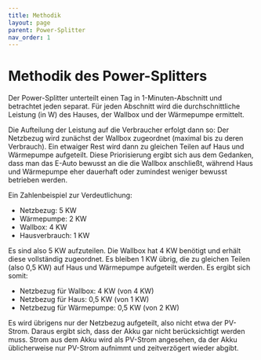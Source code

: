 ```yaml
---
title: Methodik
layout: page
parent: Power-Splitter
nav_order: 1
---
```


# Methodik des Power-Splitters

Der Power-Splitter unterteilt einen Tag in 1-Minuten-Abschnitt und betrachtet jeden separat. Für jeden Abschnitt wird die durchschnittliche Leistung (in W) des Hauses, der Wallbox und der Wärmepumpe ermittelt.

Die Aufteilung der Leistung auf die Verbraucher erfolgt dann so: Der Netzbezug wird zunächst der Wallbox zugeordnet (maximal bis zu deren Verbrauch). Ein etwaiger Rest wird dann zu gleichen Teilen auf Haus und Wärmepumpe aufgeteilt. Diese Priorisierung ergibt sich aus dem Gedanken, dass man das E-Auto bewusst an die die Wallbox anschließt, während Haus und Wärmepumpe eher dauerhaft oder zumindest weniger bewusst betrieben werden.

Ein Zahlenbeispiel zur Verdeutlichung:

- Netzbezug: 5 KW
- Wärmepumpe: 2 KW
- Wallbox: 4 KW
- Hausverbrauch: 1 KW

Es sind also 5 KW aufzuteilen. Die Wallbox hat 4 KW benötigt und erhält diese vollständig zugeordnet. Es bleiben 1 KW übrig, die zu gleichen Teilen (also 0,5 KW) auf Haus und Wärmepumpe aufgeteilt werden. Es ergibt sich somit:

- Netzbezug für Wallbox: 4 KW (von 4 KW)
- Netzbezug für Haus: 0,5 KW (von 1 KW)
- Netzbezug für Wärmepumpe: 0,5 KW (von 2 KW)

Es wird übrigens nur der Netzbezug aufgeteilt, also nicht etwa der PV-Strom. Daraus ergibt sich, dass der Akku gar nicht berücksichtigt werden muss. Strom aus dem Akku wird als PV-Strom angesehen, da der Akku üblicherweise nur PV-Strom aufnimmt und zeitverzögert wieder abgibt.
